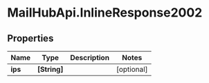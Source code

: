 # MailHubApi.InlineResponse2002

## Properties

Name | Type | Description | Notes
------------ | ------------- | ------------- | -------------
**ips** | **[String]** |  | [optional] 


